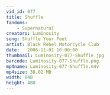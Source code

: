 ```yaml
---
vid_id: 077
title: Shuffle
fandoms:
    - Supernatural
creators: Luminosity
song: Shuffle Your Feet
artist: Black Rebel Motorcycle Club
date:   2006-11-01 10:00:00
thumbnail: Luminosity-077-Shuffle.jpg
barcode: Luminosity-077-Shuffle.png
mp4name: Luminosity-077-Shuffle.m4v
mp4size: 38.02 MB
width: 848
height: 480
---
```



